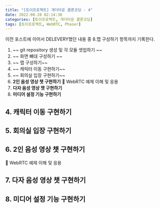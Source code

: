 ```yaml
---
title: "[토이프로젝트] 개더타운 클론코딩 - 4"
date: 2022-08-28 02:14:38
categories: [토이프로젝트, 개더타운 클론코딩]
tags: [토이프로젝트, WebRTC, Phaser]
---
```


이전 포스트에 이어서 DELEVERY했던 내용 중 8.맵 구성하기 항목까지 기록한다.

1. ~~ git repository 생성 및 각 모듈 셋업하기 ~~
2. ~~ 화면 뼈대 구성하기 ~~
3. ~~ 맵 구성하기~~
4. ~~ 캐릭터 이동 구현하기~~
5. ~~ 회의실 입장 구현하기~~
6. **2인 음성 영상 챗 구현하기**
   🎁 WebRTC 예제 이해 및 응용
7. **다자 음성 영상 챗 구현하기**
8. **미디어 설정 기능 구현하기**

## 4. 캐릭터 이동 구현하기

## 5. 회의실 입장 구현하기

## 6. 2인 음성 영상 챗 구현하기

🎁 WebRTC 예제 이해 및 응용

## 7. 다자 음성 영상 챗 구현하기

## 8. 미디어 설정 기능 구현하기
